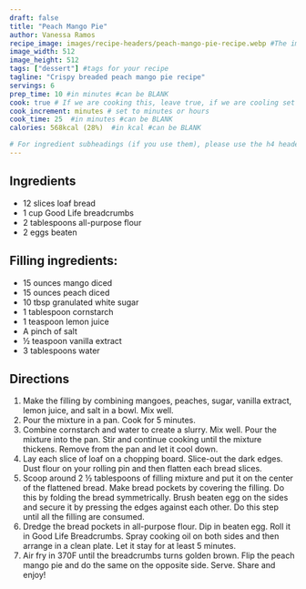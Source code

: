 ```yaml
---
draft: false
title: "Peach Mango Pie"
author: Vanessa Ramos
recipe_image: images/recipe-headers/peach-mango-pie-recipe.webp #The image for your recipe
image_width: 512
image_height: 512
tags: ["dessert"] #tags for your recipe
tagline: "Crispy breaded peach mango pie recipe"
servings: 6
prep_time: 10 #in minutes #can be BLANK
cook: true # If we are cooking this, leave true, if we are cooling set to false
cook_increment: minutes # set to minutes or hours
cook_time: 25  #in minutes #can be BLANK
calories: 568kcal (28%)  #in kcal #can be BLANK

# For ingredient subheadings (if you use them), please use the h4 header.  For print view I have those elements targeted
---
```


## Ingredients

- 12 slices loaf bread
- 1 cup Good Life breadcrumbs
- 2 tablespoons all-purpose flour
- 2 eggs beaten

## Filling ingredients:
- 15 ounces mango diced
- 15 ounces peach diced
- 10 tbsp granulated white sugar
- 1 tablespoon cornstarch
- 1 teaspoon lemon juice
- A pinch of salt
- ½ teaspoon vanilla extract
- 3 tablespoons water
## Directions

1. Make the filling by combining mangoes, peaches, sugar, vanilla extract, lemon juice, and salt in a bowl. Mix well.
2. Pour the mixture in a pan. Cook for 5 minutes.
3. Combine cornstarch and water to create a slurry. Mix well. Pour the mixture into the pan. Stir and continue cooking until the mixture thickens. Remove from the pan and let it cool down.
4. Lay each slice of loaf on a chopping board. Slice-out the dark edges. Dust flour on your rolling pin and then flatten each bread slices.
5. Scoop around 2 ½ tablespoons of filling mixture and put it on the center of the flattened bread. Make bread pockets by covering the filling. Do this by folding the bread symmetrically. Brush beaten egg on the sides and secure it by pressing the edges against each other. Do this step until all the filling are consumed.
6. Dredge the bread pockets in all-purpose flour. Dip in beaten egg. Roll it in Good Life Breadcrumbs. Spray cooking oil on both sides and then arrange in a clean plate. Let it stay for at least 5 minutes.
7. Air fry in 370F until the breadcrumbs turns golden brown. Flip the peach mango pie and do the same on the opposite side. Serve. Share and enjoy!